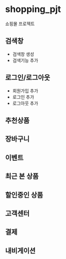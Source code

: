 # shopping_pjt
쇼핑몰 프로젝트

## 검색창

- 검색창 생성
- 검색기능 추가

## 로그인/로그아웃

- 회원가입 추가
- 로그인 추가
- 로그아웃 추가

## 추천상품

## 장바구니

## 이벤트

## 최근 본 상품

## 할인중인 상품

## 고객센터

## 결제 

## 내비게이션